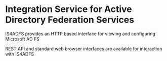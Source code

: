 # Integration Service for Active Directory Federation Services

IS4ADFS provides an HTTP based interface for viewing and configuring Microsoft AD FS

REST API and standard web browser interfaces are available for interaction with IS4ADFS
